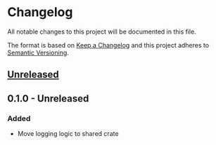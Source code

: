 # Changelog
All notable changes to this project will be documented in this file.

The format is based on [Keep a Changelog](http://keepachangelog.com/en/1.0.0/)
and this project adheres to [Semantic Versioning](http://semver.org/spec/v2.0.0.html).

## [Unreleased]

## 0.1.0 - Unreleased
### Added
- Move logging logic to shared crate


[Unreleased]: https://github.com/replicante-io/agents/compare/v0.1.0...HEAD
